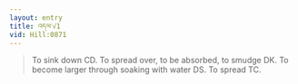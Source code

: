 ```yaml
---
layout: entry
title: འདལ་√1
vid: Hill:0871
---
```

> To sink down CD. To spread over, to be absorbed, to smudge DK. To become larger through soaking with water DS. To spread TC.
